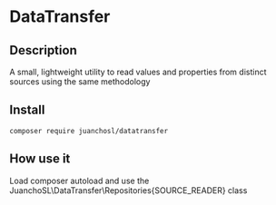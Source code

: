 # DataTransfer

## Description
A small, lightweight utility to read values and properties from distinct sources using the same methodology


## Install
```
composer require juanchosl/datatransfer
```

## How use it
Load composer autoload and use the JuanchoSL\DataTransfer\Repositories\{SOURCE_READER} class
